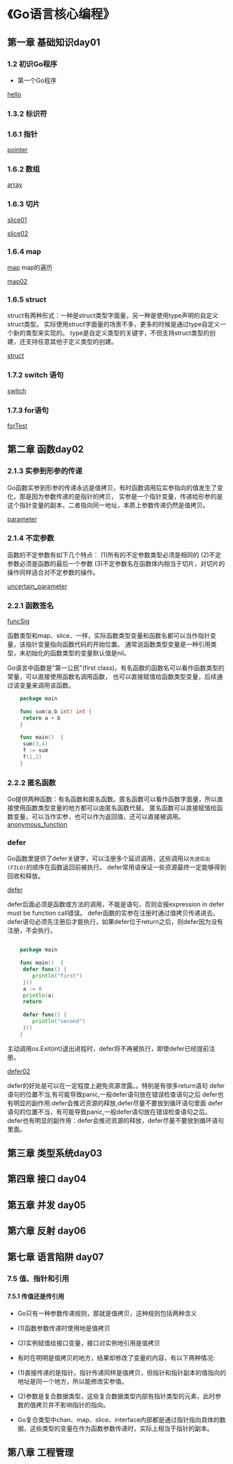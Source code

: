 # 《Go语言核心编程》

## 第一章 基础知识day01

### 1.2 初识Go程序

+ 第一个Go程序

[hello](../golang-core/day01/hello/main.go)

### 1.3.2 标识符

### 1.6.1 指针
[pointer](../golang-core/day01/pointer/main.go)

### 1.6.2 数组

[array](../golang-core/day01/array/main.go)

### 1.6.3 切片

[slice01](../golang-core/day01/slice/slice01/main.go)

[slice02](../golang-core/day01/slice/slice02/main.go)

### 1.6.4 map

[map](../golang-core/day01/map/main.go)
map的遍历

[map02](../golang-core/day01/map02/main.go)

### 1.6.5 struct
struct有两种形式：一种是struct类型字面量，另一种是使用type声明的自定义struct类型。
实际使用struct字面量的场景不多，更多的时候是通过type自定义一个新的类型来实现的。
type是自定义类型的关键字，不但支持struct类型的创建，还支持任意其他子定义类型的创建。

[struct](../golang-core/day01/structTest/main.go)
### 1.7.2 switch 语句

[switch](../golang-core/day01/switchTest/main.go)
### 1.7.3 for语句

[forTest](../golang-core/day01/forTest/for.md)
## 第二章 函数day02
### 2.1.3 实参到形参的传递
Go函数实参到形参的传递永远是值拷贝，有时函数调用后实参指向的值发生了变化，那是因为参数传递的是指针的拷贝，
实参是一个指针变量，传递给形参的是这个指针变量的副本，二者指向同一地址，本质上参数传递仍然是值拷贝。

[parameter](../golang-core/day02/parameter/main.go)
### 2.1.4 不定参数
函数的不定参数有如下几个特点：
(1)所有的不定参数类型必须是相同的
(2)不定参数必须是函数的最后一个参数
(3)不定参数名在函数体内相当于切片，对切片的操作同样适合对不定参数的操作。

[uncertain_parameter](../golang-core/day02/uncertain_parameter/main.go)

### 2.2.1 函数签名

[funcSig](../golang-core/day02/funcSig/main.go)

函数类型和map、slice、一样，实际函数类型变量和函数名都可以当作指针变量，该指针变量指向函数代码的开始位置。
通常说函数类型变量是一种引用类型，未初始化的函数类型的变量默认值是nil。

Go语言中函数是"第一公民"(first class)。有名函数的函数名可以看作函数类型的常量，可以直接使用函数名调用函数，
也可以直接赋值给函数类型变量，后续通过该变量来调用该函数。
```go
    package main
    
    func sum(a,b int) int {
     return a + b
    }
    
    func main()  {
     sum(3,4)
     f := sum
     f(1,2)
    }
```
### 2.2.2 匿名函数
Go提供两种函数：有名函数和匿名函数。匿名函数可以看作函数字面量，所以直接使用函数类型变量的地方都可以由匿名函数代替。
匿名函数可以直接赋值给函数变量，可以当作实参，也可以作为返回值，还可以直接被调用。
[anonymous_function](../golang-core/day02/anonymous_function/main.go)

### defer
Go函数里提供了defer关键字，可以注册多个延迟调用，这些调用以`先进后出(FILO)`的顺序在函数返回前被执行。
defer常用语保证一些资源最终一定能够得到回收和释放。

[defer](../golang-core/day02/defer/main.go)

defer后面必须是函数或方法的调用，不能是语句，否则会报expression in defer must be function call错误。
defer函数的实参在注册时通过值拷贝传递进去。
defer语句必须先注册后才能执行，如果defer位于return之后，则defer因为没有注册，不会执行。
```go

    package main
    
    func main()  {
     defer func() {
     	println("first")
     }()
     a := 0
     println(a)
     return 
     
     defer func() {
     	println("second")
     }()
    }
```
主动调用os.Exit(int)退出进程时，defer将不再被执行，即使defer已经提前注册。

[defer02](../golang-core/day02/defer02/main.go)

defer的好处是可以在一定程度上避免资源泄露。。特别是有很多return语句
defer语句的位置不当,有可能导致panic,一般defer语句放在错误检查语句之后
defer也有明显的副作用:defer会推迟资源的释放,defer尽量不要放到循环语句里面
defer语句的位置不当，有可能导致panic,一般defer语句放在错误检查语句之后。
defer也有明显的副作用：defer会推迟资源的释放，defer尽量不要放到循环语句里面。
## 第三章 类型系统day03
## 第四章 接口 day04
## 第五章 并发 day05
## 第六章 反射 day06
## 第七章 语言陷阱 day07
### 7.5 值、指针和引用
#### 7.5.1 传值还是传引用
+ Go只有一种参数传递规则，那就是值拷贝，这种规则包括两种含义

+ (1)函数参数传递时使用地是值拷贝
+ (2)实例赋值给接口变量，接口对实例地引用是值拷贝

+ 有时在明明是值拷贝的地方，结果却修改了变量的内容，有以下两种情况:
+ (1)直接传递的是指针。指针传递同样是值拷贝，但指针和指针副本的值指向的地址是同一个地方，所以能修改实参值。
+ (2)参数是复合数据类型，这些复合数据类型内部有指针类型的元素，此时参数的值拷贝并不影响指针的指向。

+ Go复合类型中chan、map、slice、interface内部都是通过指针指向具体的数据，这些类型的变量在作为函数参数传递时，实际上相当于指针的副本。 
## 第八章 工程管理 

